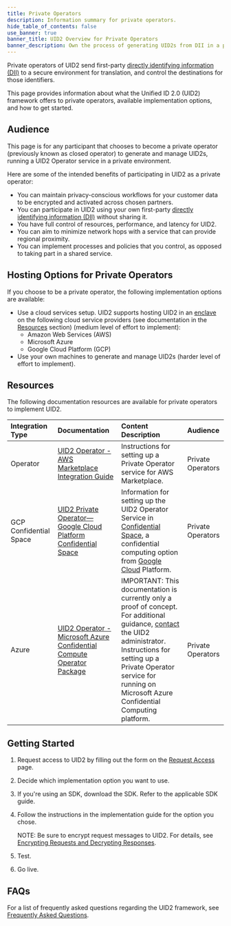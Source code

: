```yaml
---
title: Private Operators
description: Information summary for private operators.
hide_table_of_contents: false
use_banner: true
banner_title: UID2 Overview for Private Operators
banner_description: Own the process of generating UID2s from DII in a private environment.
---
```


Private operators of UID2 send first-party [directly identifying information (DII)](../ref-info/glossary-uid.md#gl-dii) to a secure environment for translation, and control the destinations for those identifiers.

This page provides information about what the Unified ID 2.0 (UID2) framework offers to private operators, available implementation options, and how to get started.

## Audience

This page is for any participant that chooses to become a private operator (previously known as closed operator) to generate and manage UID2s, running a UID2 Operator service in a private environment.

Here are some of the intended benefits of participating in UID2 as a private operator:
- You can maintain privacy-conscious workflows for your customer data to be encrypted and activated across chosen partners.
- You can participate in UID2 using your own first-party [directly identifying information (DII)](../ref-info/glossary-uid.md#gl-dii) without sharing it.
- You have full control of resources, performance, and latency for UID2.
- You can aim to minimize network hops with a service that can provide regional proximity.
- You can implement processes and policies that you control, as opposed to taking part in a shared service.

## Hosting Options for Private Operators

If you choose to be a private operator, the following implementation options are available:

- Use a cloud services setup. UID2 supports hosting UID2 in an [enclave](../ref-info/glossary-uid.md#gl-enclave) on the following cloud service providers (see documentation in the [Resources](#resources) section) (medium level of effort to implement):
  - Amazon Web Services (AWS)
  - Microsoft Azure
  - Google Cloud Platform (GCP)
- Use your own machines to generate and manage UID2s (harder level of effort to implement).

## Resources

The following documentation resources are available for private operators to implement UID2.

| Integration Type| Documentation | Content Description | Audience |
| :--- | :--- | :--- | :--- |
| Operator | [UID2 Operator - AWS Marketplace Integration Guide](../guides/operator-guide-aws-marketplace.md) | Instructions for setting up a Private Operator service for AWS Marketplace. | Private Operators |
| GCP Confidential Space |  [UID2 Private Operator&#8212;Google Cloud Platform Confidential Space](../guides/operator-private-gcp-confidential-space.md) | Information for setting up the UID2 Operator Service in [Confidential Space](https://cloud.google.com/confidential-computing#confidential-space), a confidential computing option from [Google Cloud](https://cloud.google.com/docs/overview/) Platform.  | Private Operators |
| Azure | [UID2 Operator - Microsoft Azure Confidential Compute Operator Package](../guides/operator-guide-azure-enclave.md) | IMPORTANT: This documentation is currently only a proof of concept. For additional guidance, [contact](../getting-started/gs-account-setup.md#contact-info) the UID2 administrator.<br/>Instructions for setting up a Private Operator service for running on Microsoft Azure Confidential Computing platform.  | Private Operators |

## Getting Started

1. Request access to UID2 by filling out the form on the [Request Access](/request-access) page.
2. Decide which implementation option you want to use.
3. If you're using an SDK, download the SDK. Refer to the applicable SDK guide.
4. Follow the instructions in the implementation guide for the option you chose.

     NOTE: Be sure to encrypt request messages to UID2. For details, see [Encrypting Requests and Decrypting Responses](../getting-started/gs-encryption-decryption.md).
5. Test.
6. Go live.

## FAQs

For a list of frequently asked questions regarding the UID2 framework, see  [Frequently Asked Questions](../getting-started/gs-faqs.md).
